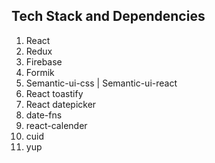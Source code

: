 ## Tech Stack and Dependencies

1. React
2. Redux
3. Firebase
4. Formik
5. Semantic-ui-css | Semantic-ui-react
6. React toastify
7. React datepicker
8. date-fns
9. react-calender
10. cuid
11. yup
